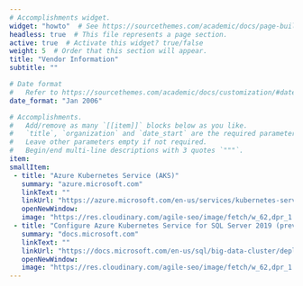```yaml
---
# Accomplishments widget.
widget: "howto"  # See https://sourcethemes.com/academic/docs/page-builder/
headless: true  # This file represents a page section.
active: true  # Activate this widget? true/false
weight: 5  # Order that this section will appear.
title: "Vendor Information"
subtitle: ""

# Date format
#   Refer to https://sourcethemes.com/academic/docs/customization/#date-format
date_format: "Jan 2006"

# Accomplishments.
#   Add/remove as many `[[item]]` blocks below as you like.
#   `title`, `organization` and `date_start` are the required parameters.
#   Leave other parameters empty if not required.
#   Begin/end multi-line descriptions with 3 quotes `"""`.
item: 
smallItem: 
 - title: "Azure Kubernetes Service (AKS)"
   summary: "azure.microsoft.com"
   linkText: ""
   linkUrl: "https://azure.microsoft.com/en-us/services/kubernetes-service/" 
   openNewWindow: 
   image: "https://res.cloudinary.com/agile-seo/image/fetch/w_62,dpr_1.0,d_blank_am8gzx.png/https%3A%2F%2Flogo.clearbit.com%2Fazure.microsoft.com%3Fsize%3D250"
 - title: "Configure Azure Kubernetes Service for SQL Server 2019 (preview) Deployments"
   summary: "docs.microsoft.com"
   linkText: ""
   linkUrl: "https://docs.microsoft.com/en-us/sql/big-data-cluster/deploy-on-aks?view=sqlallproducts-allversions" 
   openNewWindow: 
   image: "https://res.cloudinary.com/agile-seo/image/fetch/w_62,dpr_1.0,d_blank_am8gzx.png/https%3A%2F%2Flogo.clearbit.com%2Fazure.microsoft.com%3Fsize%3D250"
---
```

